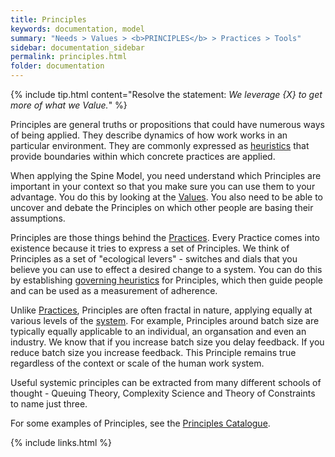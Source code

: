 ```yaml
---
title: Principles
keywords: documentation, model
summary: "Needs > Values > <b>PRINCIPLES</b> > Practices > Tools"
sidebar: documentation_sidebar
permalink: principles.html
folder: documentation
---
```


{% include tip.html content="Resolve the statement: *We leverage {X} to get more of what we Value.*" %}
 
Principles are general truths or propositions that could have numerous ways of being applied. They describe dynamics of how work works in an particular environment. They are commonly expressed as [heuristics](heuristics) that provide boundaries within which concrete practices are applied.

When applying the Spine Model, you need understand which Principles are important in your context so that you make sure you can use them to your advantage. You do this by looking at the [Values](/values). You also need to be able to uncover and debate the Principles on which other people are basing their assumptions. 

Principles are those things behind the [Practices](/practices). Every Practice comes into existence because it tries to express a set of Principles. We think of Principles as a set of  "ecological levers" - switches and dials that you believe you can use to effect a desired change to a system. You can do this by establishing [governing heuristics](heuristics) for Principles, which then guide people and can be used as a measurement of adherence. 

Unlike [Practices](/practices), Principles are often fractal in nature, applying equally at various levels of the [system](what-is-a-system). For example, Principles around batch size are typically equally applicable to an individual, an organsation and even an industry. We know that if you increase batch size you delay feedback. If you reduce batch size you increase feedback. This Principle remains true regardless of the context or scale of the human work system.

Useful systemic principles can be extracted from many different schools of thought - Queuing Theory, Complexity Science and Theory of Constraints to name just three.

For some examples of Principles, see the [Principles Catalogue](principles-catalogue).

{% include links.html %}
